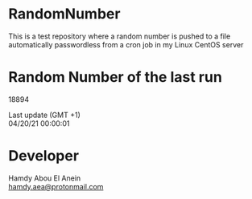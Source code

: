 # RandomNumber    
This is a test repository where a random number is pushed to a file automatically passwordless from a cron job in my Linux CentOS server    
# Random Number of the last run   
18894
      
Last update (GMT +1)    
04/20/21 00:00:01
# Developer    
Hamdy Abou El Anein   
hamdy.aea@protonmail.com
